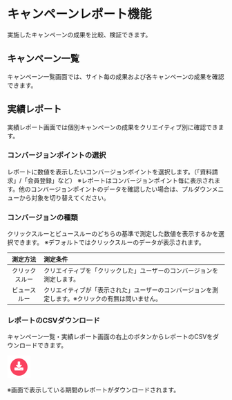 # キャンペーンレポート機能

実施したキャンペーンの成果を比較、検証できます。

## キャンペーン一覧
キャンペーン一覧画面では、サイト毎の成果および各キャンペーンの成果を確認できます。
## 実績レポート
実績レポート画面では個別キャンペーンの成果をクリエイティブ別に確認できます。

### コンバージョンポイントの選択
レポートに数値を表示したいコンバージョンポイントを選択します。（「資料請求」/「会員登録」など）
※レポートはコンバージョンポイント毎に表示されます。他のコンバージョンポイントのデータを確認したい場合は、プルダウンメニューから対象を切り替えてください。

### コンバージョンの種類
クリックスルーとビュースルーのどちらの基準で測定した数値を表示するかを選択できます。
※デフォルトではクリックスルーのデータが表示されます。

|測定方法| 測定条件 |
|:------:|:------|
|クリックスルー| クリエイティブを「クリックした」ユーザーのコンバージョンを測定します。 |
|ビュースルー|  クリエイティブが「表示された」ユーザーのコンバージョンを測定します。※クリックの有無は問いません。|

### レポートのCSVダウンロード
キャンペーン一覧・実績レポート画面の右上のボタンからレポートのCSVをダウンロードできます。

![画像](/ja/images/csvdl-button.PNG)

※画面で表示している期間のレポートがダウンロードされます。